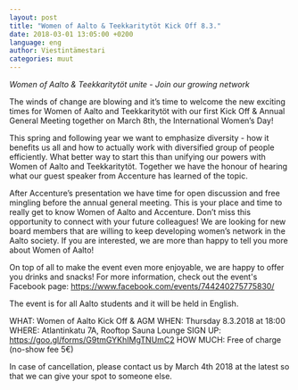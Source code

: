 ```yaml
---
layout: post
title: "Women of Aalto & Teekkaritytöt Kick Off 8.3."
date: 2018-03-01 13:05:00 +0200
language: eng
author: Viestintämestari
categories: muut
---
```

*Women of Aalto & Teekkaritytöt unite - Join our growing network*
 
The winds of change are blowing and it’s time to welcome the new exciting times for Women of Aalto and Teekkaritytöt with our first Kick Off & Annual General Meeting together on March 8th, the International Women’s Day!

This spring and following year we want to emphasize diversity - how it benefits us all and how to actually work with diversified group of people efficiently. What better way to start this than unifying our powers with Women of Aalto and Teekkaritytöt. Together we have the honour of hearing what our guest speaker from Accenture has learned of the topic.

After Accenture’s presentation we have time for open discussion and free mingling before the annual general meeting. This is your place and time to really get to know Women of Aalto and Accenture. Don’t miss this opportunity to connect with your future colleagues! We are looking for new board members that are willing to keep developing women’s network in the Aalto society. If you are interested, we are more than happy to tell you more about Women of Aalto!

On top of all to make the event even more enjoyable, we are happy to offer you drinks and snacks! For more information, check out the event's Facebook page: <https://www.facebook.com/events/744240275775830/> 

The event is for all Aalto students and it will be held in English.

WHAT: Women of Aalto Kick Off & AGM
WHEN: Thursday 8.3.2018 at 18:00
WHERE: Atlantinkatu 7A, Rooftop Sauna Lounge
SIGN UP: <https://goo.gl/forms/G9tmGYKhIMgTNUmC2>
HOW MUCH: Free of charge (no-show fee 5€)

In case of cancellation, please contact us by March 4th 2018 at the latest so that we can give your spot to someone else.